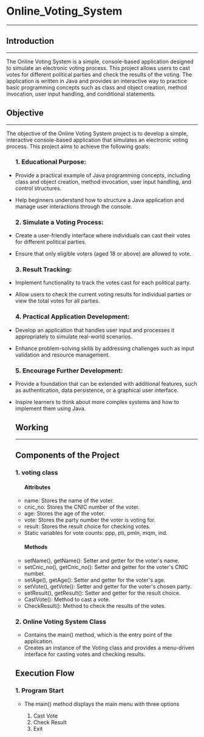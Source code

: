 # Online_Voting_System
<hr>
<h2>Introduction</h2>
<hr>
<p>The Online Voting System is a simple, console-based application designed to simulate an electronic voting process. This project allows users to cast votes for different political parties and check the results of the voting. The application is written in Java and provides an interactive way to practice basic programming concepts such as class and object creation, method invocation, user input handling, and conditional statements.</p>
<h2>Objective</h2>
<hr>
<p>The objective of the Online Voting System project is to develop a simple, interactive console-based application that simulates an electronic voting process. This project aims to achieve the following goals:</p>
<ul>
    <h3>1. Educational Purpose:</h3>
    <li><p>Provide a practical example of Java programming concepts, including class and object creation, method invocation, user input handling, and control structures.</p></li>
    <li><p>Help beginners understand how to structure a Java application and manage user interactions through the console.</p></li>
    <h3>2. Simulate a Voting Process:</h3>
    <li><p>Create a user-friendly interface where individuals can cast their votes for different political parties.</p></li>
    <li><p>Ensure that only eligible voters (aged 18 or above) are allowed to vote.</p></li>
    <h3>3. Result Tracking:</h3>
    <li><p>Implement functionality to track the votes cast for each political party.</p></li>
    <li><p>Allow users to check the current voting results for individual parties or view the total votes for all parties.</p></li>
    <h3>4. Practical Application Development:</h3>
    <li><p>Develop an application that handles user input and processes it appropriately to simulate real-world scenarios.</p></li>
    <li><p>Enhance problem-solving skills by addressing challenges such as input validation and resource management.
    </p></li>
    <h3>5. Encourage Further Development:</h3>
    <li><p>Provide a foundation that can be extended with additional features, such as authentication, data persistence, or a graphical user interface.</p></li>
    <li><p>Inspire learners to think about more complex systems and how to implement them using Java.</p></li>
    <h2>Working</h2>
    <hr>
    <h2>Components of the Project</h2>
    <h3>1. voting class</h3>
    <ul>
        <h4><b>Attributes</b></h4>
            <li>name: Stores the name of the voter.</li>
            <li>cnic_no: Stores the CNIC number of the voter.</li>
            <li>age: Stores the age of the voter.</li>
            <li>vote: Stores the party number the voter is voting for.</li>
            <li>result: Stores the result choice for checking votes.</li>
            <li>Static variables for vote counts: ppp, pti, pmln, mqm, ind.</li>
        <h4><b>Methods</b></h4>
            <li>setName(), getName(): Setter and getter for the voter's name.</li>
            <li>setCnic_no(), getCnic_no(): Setter and getter for the voter's CNIC number.</li>
            <li>setAge(), getAge(): Setter and getter for the voter's age.</li>
            <li>setVote(), getVote(): Setter and getter for the voter's chosen party.</li>
            <li>setResult(), getResult(): Setter and getter for the result choice.</li>
            <li>CastVote(): Method to cast a vote.</li>
            <li>CheckResult(): Method to check the results of the votes.</li>
    </ul>
    <h3>2. Online Voting System Class</h3>
    <ul>
        <li>Contains the main() method, which is the entry point of the application.</li>
        <li>Creates an instance of the Voting class and provides a menu-driven interface for casting votes and checking results.</li>
    </ul>
    <h2>Execution Flow</h2>
    <h3>1. Program Start</h3>
    <ul>
        <li>The main() method displays the main menu with three options</li>
        <ol>
            <li>Cast Vote</li>
            <li>Check Result</li>
            <li>Exit</li>
        </ol>
    </ul>
    

